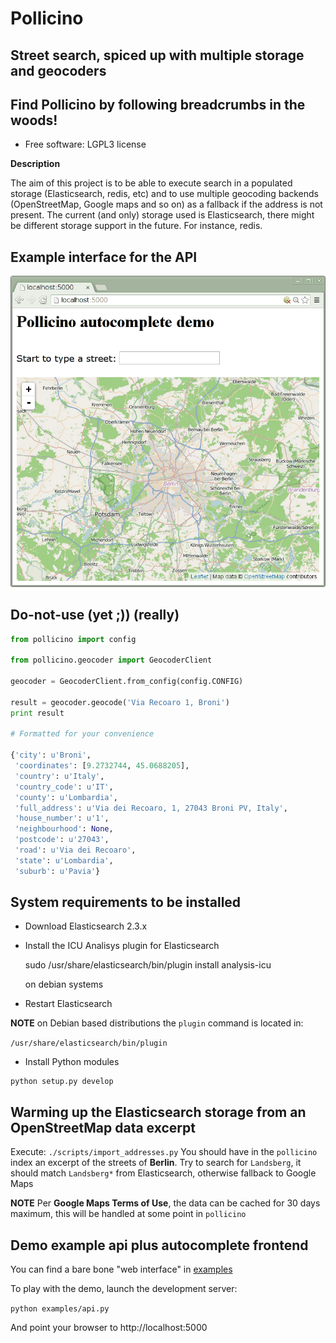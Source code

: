 # Pollicino

## Street search, spiced up with multiple storage and geocoders

## Find Pollicino by following breadcrumbs in the woods!

* Free software: LGPL3 license

**Description**

The aim of this project is to be able to execute search in a populated storage
(Elasticsearch, redis, etc) and to use multiple geocoding backends
(OpenStreetMap, Google maps and so on) as a fallback if the address is not
present.
The current (and only) storage used is Elasticsearch, there might be different
storage support in the future. For instance, redis.

## Example interface for the API

![geocode](img/pollicino.gif)

## Do-not-use (yet ;)) (really)

```python
from pollicino import config

from pollicino.geocoder import GeocoderClient

geocoder = GeocoderClient.from_config(config.CONFIG)

result = geocoder.geocode('Via Recoaro 1, Broni')
print result

# Formatted for your convenience

{'city': u'Broni',
 'coordinates': [9.2732744, 45.0688205],
 'country': u'Italy',
 'country_code': u'IT',
 'county': u'Lombardia',
 'full_address': u'Via dei Recoaro, 1, 27043 Broni PV, Italy',
 'house_number': u'1',
 'neighbourhood': None,
 'postcode': u'27043',
 'road': u'Via dei Recoaro',
 'state': u'Lombardia',
 'suburb': u'Pavia'}
```

## System requirements to be installed

* Download Elasticsearch 2.3.x

* Install the ICU Analisys plugin for Elasticsearch

    sudo /usr/share/elasticsearch/bin/plugin install analysis-icu

  on debian systems

* Restart Elasticsearch

**NOTE**
on Debian based distributions the `plugin` command is located in:

`/usr/share/elasticsearch/bin/plugin`

* Install Python modules
```
python setup.py develop
```

## Warming up the Elasticsearch storage from an OpenStreetMap data excerpt

Execute: `./scripts/import_addresses.py`
You should have in the `pollicino` index an excerpt of the streets of
**Berlin**.
Try to search for `Landsberg`, it should match `Landsberg*` from Elasticsearch,
otherwise fallback to Google Maps

**NOTE**
Per **Google Maps Terms of Use**, the data can be cached for 30 days maximum, this
will be handled at some point in `pollicino`

## Demo example api plus autocomplete frontend

You can find a bare bone "web interface" in [examples](examples)

To play with the demo, launch the development server:

`python examples/api.py`

And point your browser to http://localhost:5000
